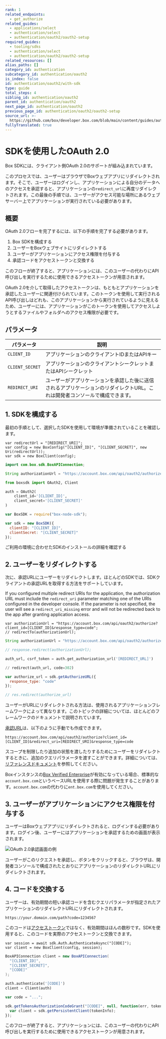 ```yaml
---
rank: 1
related_endpoints:
  - get_authorize
related_guides:
  - applications/select
  - authentication/select
  - authentication/oauth2/oauth2-setup
required_guides:
  - tooling/sdks
  - authentication/select
  - authentication/oauth2/oauth2-setup
related_resources: []
alias_paths: []
category_id: authentication
subcategory_id: authentication/oauth2
is_index: false
id: authentication/oauth2/with-sdk
type: guide
total_steps: 4
sibling_id: authentication/oauth2
parent_id: authentication/oauth2
next_page_id: authentication/oauth2
previous_page_id: authentication/oauth2/oauth2-setup
source_url: >-
  https://github.com/box/developer.box.com/blob/main/content/guides/authentication/oauth2/with-sdk.md
fullyTranslated: true
---
```

# SDKを使用したOAuth 2.0

Box SDKには、クライアント側OAuth 2.0のサポートが組み込まれています。

このプロセスでは、ユーザーはブラウザでBoxウェブアプリにリダイレクトされます。そこで、ユーザーはログインし、アプリケーションによる自分のデータへのアクセスを承認すると、アプリケーションの`redirect_url`に再度リダイレクトされます。この最後の手順では、ユーザーがアクセス可能な場所にあるウェブサーバー上でアプリケーションが実行されている必要があります。

## 概要

OAuth 2.0フローを完了するには、以下の手順を完了する必要があります。

1. Box SDKを構成する
2. ユーザーをBoxウェブサイトにリダイレクトする
3. ユーザーがアプリケーションにアクセス権限を付与する
4. 承認コードをアクセストークンと交換する

このフローが終了すると、アプリケーションには、このユーザーの代わりにAPI呼び出しを実行するために使用できるアクセストークンが用意されます。

<Message notice>

OAuth 2.0を介して取得したアクセストークンは、もともとアプリケーションを承認したユーザーに関連付けられています。このトークンを使用して実行されるAPI呼び出しはどれも、このアプリケーションから実行されているように見えるため、ユーザーには、アプリケーションがこのトークンを使用してアクセスしようとするファイルやフォルダへのアクセス権限が必要です。

</Message>

## パラメータ

<!-- markdownlint-disable line-length -->

| パラメータ           | 説明                                                              |
| --------------- | --------------------------------------------------------------- |
| `CLIENT_ID`     | アプリケーションのクライアントIDまたはAPIキー                                       |
| `CLIENT_SECRET` | アプリケーションのクライアントシークレットまたはAPIシークレット                               |
| `REDIRECT_URI`  | ユーザーがアプリケーションを承認した後に送信されるアプリケーションのリダイレクトURL。これは開発者コンソールで構成できます。 |

<!-- markdownlint-enable line-length -->

## 1. SDKを構成する

最初の手順として、選択したSDKを使用して環境が準備されていることを確認します。

<Tabs>

<Tab title=".NET">

```dotnet
var redirectUrl = "[REDIRECT_URI]";
var config = new BoxConfig("[CLIENT_ID]", "[CLIENT_SECRET]", new Uri(redirectUrl));
var sdk = new BoxClient(config);
```

</Tab>

<Tab title="Java">

<!-- markdownlint-disable line-length -->

```java
import com.box.sdk.BoxAPIConnection;

String authorizationUrl = "https://account.box.com/api/oauth2/authorize?client_id=[CLIENT_ID]&response_type=code";
```

<!-- markdownlint-enable line-length -->

</Tab>

<Tab title="Python">

```python
from boxsdk import OAuth2, Client

auth = OAuth2(
    client_id='[CLIENT_ID]',
    client_secret='[CLIENT_SECRET]'
)
```

</Tab>

<Tab title="Node">

```js
var BoxSDK = require("box-node-sdk");

var sdk = new BoxSDK({
  clientID: "[CLIENT_ID]",
  clientSecret: "[CLIENT_SECRET]"
});
```

</Tab>

</Tabs>

<CTA to="guide://tooling/sdks">

ご利用の環境に合わせたSDKのインストールの詳細を確認する

</CTA>

## 2. ユーザーをリダイレクトする

次に、承認URLにユーザーをリダイレクトします。ほとんどのSDKでは、SDKクライアントの承認URLを取得する方法をサポートしています。

<Message warning>

If you configured multiple redirect URIs for the application, the authorization URL must include the `redirect_uri` parameter matching one of the URIs configured in the developer console. If the parameter is not specified, the user will see a `redirect_uri_missing` error and will not be redirected back to the app after granting application access.

</Message>

<Tabs>

<Tab title=".NET">

```dotnet
var authorizationUrl = "https://account.box.com/api/oauth2/authorize?client_id=[CLIENT_ID]&response_type=code";
// redirectTo(authorizationUrl);
```

</Tab>

<Tab title="Java">

<!-- markdownlint-disable line-length -->

```java
String authorizationUrl = "https://account.box.com/api/oauth2/authorize?client_id=[CLIENT_ID]&response_type=code";

// response.redirect(authorizationUrl);
```

<!-- markdownlint-enable line-length -->

</Tab>

<Tab title="Python">

```python
auth_url, csrf_token = auth.get_authorization_url('[REDIRECT_URL]')

// redirect(auth_url, code=302)
```

</Tab>

<Tab title="Node">

```js
var authorize_url = sdk.getAuthorizeURL({
  response_type: "code"
});

// res.redirect(authorize_url)
```

</Tab>

</Tabs>

<Message>

ユーザーがURLにリダイレクトされる方法は、使用されるアプリケーションフレームワークによって異なります。このトピックの詳細については、ほとんどのフレームワークのドキュメントで説明されています。

</Message>

[承認URL](endpoint://get-authorize)は、以下のように手動でも作成できます。

<!-- markdownlint-disable line-length -->

```curl
https://account.box.com/api/oauth2/authorize?client_id=[CLIENT_ID]&redirect_uri=[REDIRECT_URI]&response_type=code
```

<!-- markdownlint-enable line-length -->

<Message>

スコープを制限したり追加の状態を渡したりするためにユーザーをリダイレクトするときに、追加のクエリパラメータを渡すことができます。詳細については、[リファレンスドキュメント](endpoint://get-authorize)を参照してください。

</Message>

<Message type="tip">

Boxインスタンスの[Box Verified Enterprise][1]が有効になっている場合、標準的な`account.box.com`というベースURLを使用する際に問題が発生することがあります。`account.box.com`の代わりに`ent.box.com`を使用してください。

</Message>

## 3. ユーザーがアプリケーションにアクセス権限を付与する

ユーザーはBoxウェブアプリにリダイレクトされると、ログインする必要があります。ログイン後、ユーザーにはアプリケーションを承認するための画面が表示されます。

<ImageFrame border center shadow width="400">

![OAuth 2.0承認画面の例](./oauth2-grant.png)

</ImageFrame>

ユーザーがこのリクエストを承認し、ボタンをクリックすると、ブラウザは、開発者コンソールで構成されたとおりにアプリケーションのリダイレクトURLにリダイレクトされます。

## 4. コードを交換する

ユーザーは、有効期間の短い承認コードを含むクエリパラメータが指定されたアプリケーションのリダイレクトURLにリダイレクトされます。

```curl
https://your.domain.com/path?code=1234567
```

このコードは[アクセストークン][tokens]ではなく、有効期間はほんの数秒です。SDKを使用すると、このコードを実際のアクセストークンと交換できます。

<Tabs>

<Tab title=".NET">

```dotnet
var session = await sdk.Auth.AuthenticateAsync("[CODE]");
var client = new BoxClient(config, session);
```

</Tab>

<Tab title="Java">

```java
BoxAPIConnection client = new BoxAPIConnection(
  "[CLIENT_ID]",
  "[CLIENT_SECRET]",
  "[CODE]"
);
```

</Tab>

<Tab title="Python">

```python
auth.authenticate('[CODE]')
client = Client(auth)
```

</Tab>

<Tab title="Node">

```js
var code = "...";

sdk.getTokensAuthorizationCodeGrant("[CODE]", null, function(err, tokenInfo) {
  var client = sdk.getPersistentClient(tokenInfo);
});
```

</Tab>

</Tabs>

このフローが終了すると、アプリケーションには、このユーザーの代わりにAPI呼び出しを実行するために使用できるアクセストークンが用意されます。

[tokens]: g://authentication/tokens/access-tokens

<!-- i18n-enable localize-links -->

[1]: https://support.box.com/hc/ja/articles/360043693554-Box-Verified-Enterpriseとサポート対象のアプリ

<!-- i18n-disable localize-links -->
